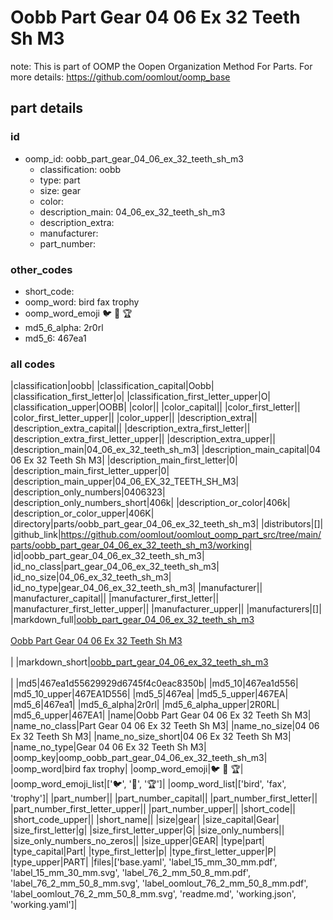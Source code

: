 # Oobb Part Gear 04 06 Ex 32 Teeth Sh M3  

note: This is part of OOMP the Oopen Organization Method For Parts. For more details: https://github.com/oomlout/oomp_base

##  part details





### id
* oomp_id: oobb_part_gear_04_06_ex_32_teeth_sh_m3
  * classification: oobb
  * type: part
  * size: gear
  * color: 
  * description_main: 04_06_ex_32_teeth_sh_m3
  * description_extra: 
  * manufacturer: 
  * part_number: 

### other_codes
* short_code: 
* oomp_word: bird fax trophy
* oomp_word_emoji :bird: :fax: :trophy:
* md5_6_alpha: 2r0rl
* md5_6: 467ea1

### all codes 
|classification|oobb|
|classification_capital|Oobb|
|classification_first_letter|o|
|classification_first_letter_upper|O|
|classification_upper|OOBB|
|color||
|color_capital||
|color_first_letter||
|color_first_letter_upper||
|color_upper||
|description_extra||
|description_extra_capital||
|description_extra_first_letter||
|description_extra_first_letter_upper||
|description_extra_upper||
|description_main|04_06_ex_32_teeth_sh_m3|
|description_main_capital|04 06 Ex 32 Teeth Sh M3|
|description_main_first_letter|0|
|description_main_first_letter_upper|0|
|description_main_upper|04_06_EX_32_TEETH_SH_M3|
|description_only_numbers|0406323|
|description_only_numbers_short|406k|
|description_or_color|406k|
|description_or_color_upper|406K|
|directory|parts/oobb_part_gear_04_06_ex_32_teeth_sh_m3|
|distributors|[]|
|github_link|https://github.com/oomlout/oomlout_oomp_part_src/tree/main/parts/oobb_part_gear_04_06_ex_32_teeth_sh_m3/working|
|id|oobb_part_gear_04_06_ex_32_teeth_sh_m3|
|id_no_class|part_gear_04_06_ex_32_teeth_sh_m3|
|id_no_size|04_06_ex_32_teeth_sh_m3|
|id_no_type|gear_04_06_ex_32_teeth_sh_m3|
|manufacturer||
|manufacturer_capital||
|manufacturer_first_letter||
|manufacturer_first_letter_upper||
|manufacturer_upper||
|manufacturers|[]|
|markdown_full|[oobb_part_gear_04_06_ex_32_teeth_sh_m3](https://github.com/oomlout/oomlout_oomp_part_src/tree/main/parts/oobb_part_gear_04_06_ex_32_teeth_sh_m3/working)<br>[](https://github.com/oomlout/oomlout_oomp_part_src/tree/main/parts/oobb_part_gear_04_06_ex_32_teeth_sh_m3/working)<br>[Oobb Part Gear 04 06 Ex 32 Teeth Sh M3](https://github.com/oomlout/oomlout_oomp_part_src/tree/main/parts/oobb_part_gear_04_06_ex_32_teeth_sh_m3/working)<br><br>|
|markdown_short|[oobb_part_gear_04_06_ex_32_teeth_sh_m3](https://github.com/oomlout/oomlout_oomp_part_src/tree/main/parts/oobb_part_gear_04_06_ex_32_teeth_sh_m3/working)<br><br>|
|md5|467ea1d55629929d6745f4c0eac8350b|
|md5_10|467ea1d556|
|md5_10_upper|467EA1D556|
|md5_5|467ea|
|md5_5_upper|467EA|
|md5_6|467ea1|
|md5_6_alpha|2r0rl|
|md5_6_alpha_upper|2R0RL|
|md5_6_upper|467EA1|
|name|Oobb Part Gear 04 06 Ex 32 Teeth Sh M3|
|name_no_class|Part Gear 04 06 Ex 32 Teeth Sh M3|
|name_no_size|04 06 Ex 32 Teeth Sh M3|
|name_no_size_short|04 06 Ex 32 Teeth Sh M3|
|name_no_type|Gear 04 06 Ex 32 Teeth Sh M3|
|oomp_key|oomp_oobb_part_gear_04_06_ex_32_teeth_sh_m3|
|oomp_word|bird fax trophy|
|oomp_word_emoji|:bird: :fax: :trophy:|
|oomp_word_emoji_list|[':bird:', ':fax:', ':trophy:']|
|oomp_word_list|['bird', 'fax', 'trophy']|
|part_number||
|part_number_capital||
|part_number_first_letter||
|part_number_first_letter_upper||
|part_number_upper||
|short_code||
|short_code_upper||
|short_name||
|size|gear|
|size_capital|Gear|
|size_first_letter|g|
|size_first_letter_upper|G|
|size_only_numbers||
|size_only_numbers_no_zeros||
|size_upper|GEAR|
|type|part|
|type_capital|Part|
|type_first_letter|p|
|type_first_letter_upper|P|
|type_upper|PART|
|files|['base.yaml', 'label_15_mm_30_mm.pdf', 'label_15_mm_30_mm.svg', 'label_76_2_mm_50_8_mm.pdf', 'label_76_2_mm_50_8_mm.svg', 'label_oomlout_76_2_mm_50_8_mm.pdf', 'label_oomlout_76_2_mm_50_8_mm.svg', 'readme.md', 'working.json', 'working.yaml']|
